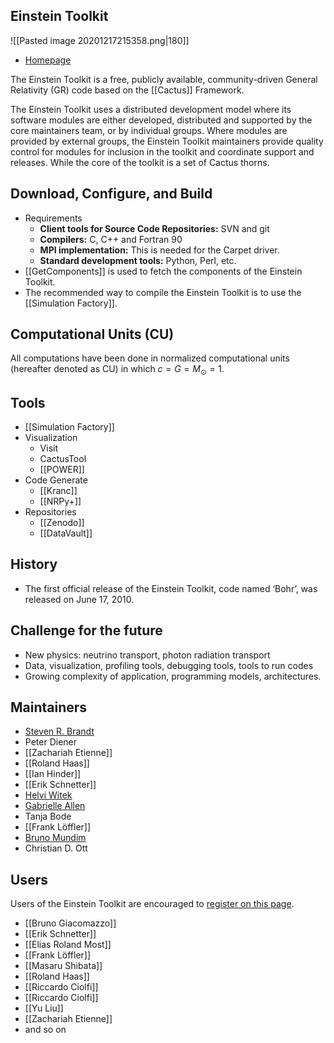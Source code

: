 ## Einstein Toolkit

![[Pasted image 20201217215358.png|180]]

- [Homepage](http://einsteintoolkit.org/index.html) 

The Einstein Toolkit is a free, publicly available, community-driven General Relativity (GR) code based on the [[Cactus]] Framework. 

The Einstein Toolkit uses a distributed development model where its software modules are either developed, distributed and supported by the core maintainers team, or by individual groups. Where modules are provided by external groups, the Einstein Toolkit maintainers provide quality control for modules for inclusion in the toolkit and coordinate support and releases. While the core of the toolkit is a set of Cactus thorns.

## Download, Configure, and Build

- Requirements
	- **Client tools for Source Code Repositories:** SVN and git
	- **Compilers:** C, C++ and Fortran 90
	- **MPI implementation:** This is needed for the Carpet driver.
	- **Standard development tools:** Python, Perl, etc.
- [[GetComponents]] is used to fetch the components of the Einstein Toolkit.
- The recommended way to compile the Einstein Toolkit is to use the [[Simulation Factory]].

## Computational Units (CU)

All computations have been done in normalized computational units (hereafter denoted as CU) in which $c=G=M_{\odot}=1$. 

## Tools

- [[Simulation Factory]]
- Visualization
	- Visit
	- CactusTool
	- [[POWER]]
- Code Generate
	- [[Kranc]]
	- [[NRPy+]]
- Repositories
	- [[Zenodo]]
	- [[DataVault]]

## History

- The first official release of the Einstein Toolkit, code named ‘Bohr’, was released on June 17, 2010.

## Challenge for the future

- New physics: neutrino transport, photon radiation transport
- Data, visualization, profiling tools, debugging tools, tools to run codes
- Growing complexity of application, programming models, architectures.

## Maintainers

- [Steven R. Brandt](https://www.cct.lsu.edu/~sbrandt/)
- Peter Diener
- [[Zachariah Etienne]]
- [[Roland Haas]]
- [[Ian Hinder]]
- [[Erik Schnetter]]
- [Helvi Witek](https://kclpure.kcl.ac.uk/portal/helvi.witek.html)
- [Gabrielle Allen](http://www.astro.illinois.edu/people/gdallen)
- Tanja Bode
- [[Frank Löffler]]
- [Bruno Mundim](https://www.scinethpc.ca/staff/)
- Christian D. Ott

## Users

Users of the Einstein Toolkit are encouraged to [register on this page](http://einsteintoolkit.org/join.html).

- [[Bruno Giacomazzo]]
- [[Erik Schnetter]]
- [[Elias Roland Most]]
- [[Frank Löffler]]
- [[Masaru Shibata]]
- [[Roland Haas]]
- [[Riccardo Ciolfi]]
- [[Riccardo Ciolfi]]
- [[Yu Liu]]
- [[Zachariah Etienne]]
- and so on